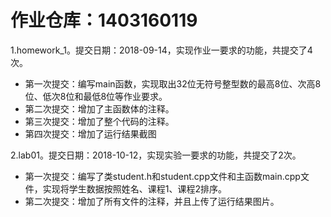 # 作业仓库：1403160119  
1.homework_1。提交日期：2018-09-14，实现作业一要求的功能，共提交了4次。
+ 第一次提交：编写main函数，实现取出32位无符号整型数的最高8位、次高8位、低次8位和最低8位等作业要求。
+ 第二次提交：增加了主函数体的注释。
+ 第三次提交：增加了整个代码的注释。
+ 第四次提交：增加了运行结果截图

2.lab01。提交日期：2018-10-12，实现实验一要求的功能，共提交了2次。
+ 第一次提交：编写了类student.h和student.cpp文件和主函数main.cpp文件，实现将学生数据按照姓名、课程1、课程2排序。
+ 第二次提交：增加了所有文件的注释，并且上传了运行结果图片。


